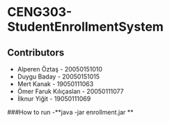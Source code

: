 # CENG303-StudentEnrollmentSystem

## Contributors

- Alperen Öztaş - 20050151010
- Duygu Baday  - 20050151015
-  Mert Kanak - 19050111063
- Ömer Faruk Kılıçaslan - 20050111077
- İlknur Yiğit - 19050111069


###How to run
-**java -jar enrollment.jar **
